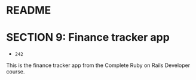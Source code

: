 # README

# SECTION 9: Finance tracker app
* `242`

This is the finance tracker app from the Complete Ruby on Rails Developer course.
